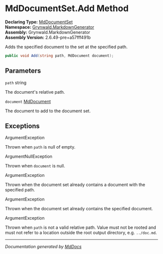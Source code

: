 ﻿<!--  
  <auto-generated>   
    The contents of this file were generated by a tool.  
    Changes to this file may be list if the file is regenerated  
  </auto-generated>   
-->

# MdDocumentSet.Add Method

**Declaring Type:** [MdDocumentSet](../index.md)  
**Namespace:** [Grynwald.MarkdownGenerator](../../index.md)  
**Assembly:** Grynwald.MarkdownGenerator  
**Assembly Version:** 2.6.49\-pre+a57fff491b

Adds the specified document to the set at the specified path.

```csharp
public void Add(string path, MdDocument document);
```

## Parameters

`path`  string

The document's relative path.

`document`  [MdDocument](../../MdDocument/index.md)

The document to add to the document set.

## Exceptions

ArgumentException

Thrown when `path` is null of empty.

ArgumentNullException

Thrown when `document` is null.

ArgumentException

Thrown when the document set already contains a document with the specified path.

ArgumentException

Thrown when the document set already contains the specified document.

ArgumentException

Thrown when `path` is not a valid relative path. Value must not be rooted and must not refer to a location outside the root output directory, e.g. `../doc.md`.

___

*Documentation generated by [MdDocs](https://github.com/ap0llo/mddocs)*

